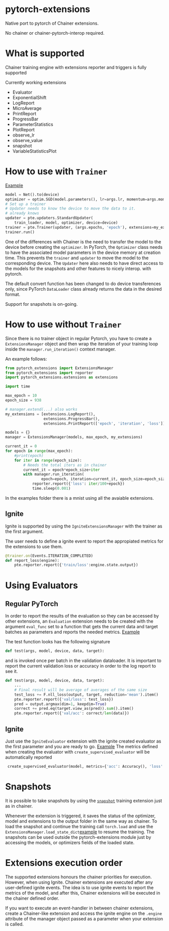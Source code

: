 # pytorch-extensions

Native port to pytorch of Chainer extensions.

No chainer or chainer-pytorch-interop required.

# What is supported

Chainer training engine with extensions reporter and triggers is fully supported

Currently working extensions

+ Evaluator
+ ExponentialShift
+ LogReport
+ MicroAverage
+ PrintReport
+ ProgressBar
+ ParameterStatistics
+ PlotReport
+ observe_lr
+ observe_value
+ snapshot
+ VariableStatisticsPlot

# How to use with `Trainer`

[Example](https://github.pfidev.jp/ecastill/pytorch-extensions/blob/master/example/trainer-mnist.py#L86-L115)

```python
model = Net().to(device)
optimizer = optim.SGD(model.parameters(), lr=args.lr, momentum=args.momentum)
# Set up a trainer
# Updater needs to know the device to move the data to it.
# already knows
updater = pte.updaters.StandardUpdater(
    train_loader, model, optimizer, device=device)
trainer = pte.Trainer(updater, (args.epochs, 'epoch'), extensions=my_extensions)
trainer.run()
```
One of the differences with Chainer is the need to transfer the model to the device before creating the
`optimizer`. In PyTorch, the `Optimizer` class needs to have the associated model parameters in the device
memory at creation time. This prevents the `trainer` and `updater` to move the model to the corresponding device.
The `Updater` here also needs to have direct access to the models for the snapshots and other features to nicely
interop. with pytorch.

The default convert function has been changed to do device transferences only, since PyTorch `DataLoader` class
already returns the data in the desired format.

Support for snapshots is on-going.

# How to use without `Trainer`

Since there is no trainer object in regular Pytorch, you have to create a
`ExtensionsManager` object and then wrap the iteration of your training loop inside the
`manager.run_iteration()` context manager.

An example follows:

```python
from pytorch_extensions import ExtensionsManager
from pytorch_extensions import reporter
import pytorch_extensions.extensions as extensions

import time

max_epoch = 10
epoch_size = 938

# manager.extend(...) also works
my_extensions = [extensions.LogReport(),
                 extensions.ProgressBar(),
                 extensions.PrintReport(['epoch', 'iteration', 'loss'])]

models = {}
manager = ExtensionsManager(models, max_epoch, my_extensions)

current_it = 0
for epoch in range(max_epoch):
    #print(epoch)
    for iter in range(epoch_size):
        # Needs the total iters as in chainer
        current_it = epoch*epoch_size+iter
        with manager.run_iteration(
                epoch=epoch, iteration=current_it, epoch_size=epoch_size):
            reporter.report({'loss': iter/100+epoch})
            time.sleep(0.001)
```

In the examples folder there is a mnist using all the avaiable extensions.

## Ignite

Ignite is supported by using the `IgniteExtensionsManager` with the trainer
as the first argument.

The user needs to define a ignite event to report the appropiated metrics
for the extensions to use them.


```python
@trainer.on(Events.ITERATION_COMPLETED)
def report_loss(engine):
    pte.reporter.report({'train/loss':engine.state.output})
```


# Using Evaluators

## Regular PyTorch

In order to report the results of the evaluation so they can be
accessed by other extensions, an `Evaluation` extension
needs to be created with the argument `eval_func` set to a function
that gets the current data and target batches as parameters and
reports the needed metrics. [Example](https://github.pfidev.jp/ecastill/pytorch-extensions/blob/master/example/mnist.py#L51-L66)

The test function looks has the following signature
```python
def test(args, model, device, data, target):
```
and is invoked once per batch in the validation dataloader.
It is important to report the current validation loss or accuracy in order to the log report to see it.

```python
def test(args, model, device, data, target):
    ...
    # Final result will be average of averages of the same size
    test_loss += F.nll_loss(output, target, reduction='mean').item()
    pte.reporter.report({'val/loss': test_loss})
    pred = output.argmax(dim=1, keepdim=True)
    correct += pred.eq(target.view_as(pred)).sum().item()
    pte.reporter.report({'val/acc': correct/len(data)})
```
## Ignite

Just use the `IgniteEvaluator` extension with the ignite created evaluator as
the first parameter and you are ready to go. [Example](https://github.pfidev.jp/ecastill/pytorch-extensions/blob/master/example/ignite-mnist.py#L73-L75)
The metrics defined when creating the evaluator with `create_supervised_evaluator` will be automatically reported
```python
 create_supervised_evaluator(model, metrics={'acc': Accuracy(), 'loss': Loss(F.nll_loss)}, device)
```

# Snapshots

It is possible to take snapshots by using the [`snapshot`](https://github.pfidev.jp/ecastill/pytorch-extensions/blob/1aa0fa47ad972d1514b034fdb05afcb3e7eef538/example/mnist.py#L133)
training extension just as in chainer.

Whenever the extension is triggered, it saves the status of the optimizer, model and extensions to the output folder in the same way as chainer.
To load the snapshot and continue the training call `torch.load` and use the `ExtensionsManager.load_state_dict`[example](https://github.pfidev.jp/ecastill/pytorch-extensions/blob/a5d1d356b7a53e793423f334137f8134edca089b/example/mnist.py#L139-L141) to resume the training.
The snapshots can be used outside the pytorch-extensions module just by accessing the models, or optimizers fields of the loaded state.

# Extensions execution order

The supported extensions honours the chainer priorities for execution.
However, when using Ignite. Chainer extensions are executed after any user-defined ignite events.
The idea is to use ignite events to report the metrics of the model, and after this, Chainer extensions will be
executed in the chainer defined order.

If you want to execute an event-handler in between chainer extensions, create a Chainer-like extension
and access the ignite engine on the `.engine` attribute of the manager object passed as a parameter
when your extension is called.
